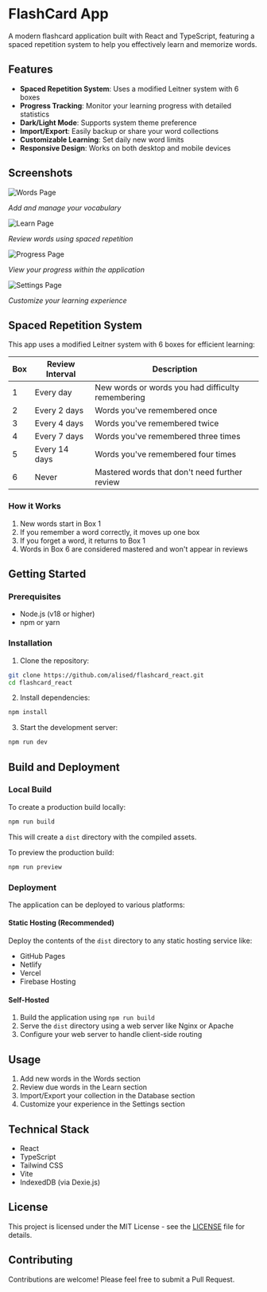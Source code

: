 # FlashCard App

A modern flashcard application built with React and TypeScript, featuring a spaced repetition system to help you effectively learn and memorize words.

## Features

- **Spaced Repetition System**: Uses a modified Leitner system with 6 boxes
- **Progress Tracking**: Monitor your learning progress with detailed statistics
- **Dark/Light Mode**: Supports system theme preference
- **Import/Export**: Easily backup or share your word collections
- **Customizable Learning**: Set daily new word limits
- **Responsive Design**: Works on both desktop and mobile devices

## Screenshots

![Words Page](screenshots/words.png)

*Add and manage your vocabulary*

![Learn Page](screenshots/learn.png)

*Review words using spaced repetition*

![Progress Page](screenshots/progress.png)

*View your progress within the application*

![Settings Page](screenshots/settings.png)

*Customize your learning experience*

## Spaced Repetition System

This app uses a modified Leitner system with 6 boxes for efficient learning:

| Box | Review Interval | Description |
|-----|----------------|-------------|
| 1   | Every day      | New words or words you had difficulty remembering |
| 2   | Every 2 days   | Words you've remembered once |
| 3   | Every 4 days   | Words you've remembered twice |
| 4   | Every 7 days   | Words you've remembered three times |
| 5   | Every 14 days  | Words you've remembered four times |
| 6   | Never          | Mastered words that don't need further review |

### How it Works

1. New words start in Box 1
2. If you remember a word correctly, it moves up one box
3. If you forget a word, it returns to Box 1
4. Words in Box 6 are considered mastered and won't appear in reviews

## Getting Started

### Prerequisites

- Node.js (v18 or higher)
- npm or yarn

### Installation

1. Clone the repository:
```bash
git clone https://github.com/alised/flashcard_react.git
cd flashcard_react
```

2. Install dependencies:
```bash
npm install
```

3. Start the development server:
```bash
npm run dev
```

## Build and Deployment

### Local Build

To create a production build locally:

```bash
npm run build
```

This will create a `dist` directory with the compiled assets.

To preview the production build:

```bash
npm run preview
```

### Deployment

The application can be deployed to various platforms:

#### Static Hosting (Recommended)
Deploy the contents of the `dist` directory to any static hosting service like:
- GitHub Pages
- Netlify
- Vercel
- Firebase Hosting

#### Self-Hosted
1. Build the application using `npm run build`
2. Serve the `dist` directory using a web server like Nginx or Apache
3. Configure your web server to handle client-side routing

## Usage

1. Add new words in the Words section
2. Review due words in the Learn section
3. Import/Export your collection in the Database section
4. Customize your experience in the Settings section

## Technical Stack

- React
- TypeScript
- Tailwind CSS
- Vite
- IndexedDB (via Dexie.js)

## License

This project is licensed under the MIT License - see the [LICENSE](LICENSE) file for details.

## Contributing

Contributions are welcome! Please feel free to submit a Pull Request.
